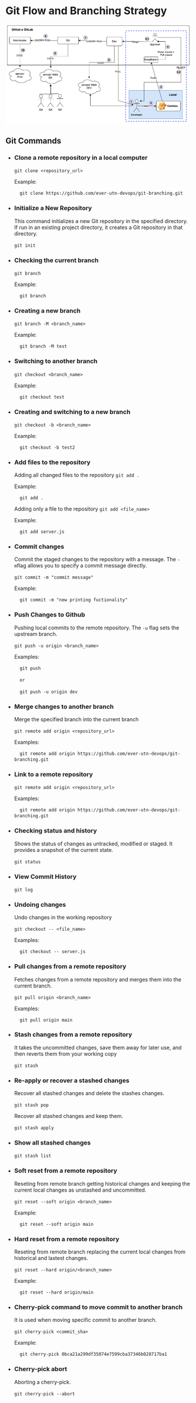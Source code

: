 # Git Flow and Branching Strategy

![alt text](img/Gitflow.png)

## Git Commands
* ### Clone a remote repository in a local computer
    ``git clone <repository_url>``

    Example:

        git clone https://github.com/ever-utn-devops/git-branching.git

* ### Initialize a New Repository
    This command initializes a new Git repository in the specified directory. If run in an existing project directory, it creates a Git repository in that directory.
    
    ``git init``

* ### Checking the current branch
    ``git branch``

    Example:

        git branch

* ### Creating a new branch
    ``git branch -M <branch_name>``

    Example:

        git branch -M test

* ### Switching to another branch
    ``git checkout <branch_name>``

    Example:

        git checkout test

* ### Creating and switching to a new branch
    ``git checkout -b <branch_name>``

    Example:

        git checkout -b test2

* ### Add files to the repository
    Adding all changed files to the repository
    ``git add .``

    Example:
        
        git add .
    
    Adding only a file to the repository
    ``git add <file_name>``

    Example:
        
        git add server.js

* ### Commit changes
    Commit the staged changes to the repository with a message. The ``-m``flag allows you to specify a commit message directly.

    ``git commit -m "commit message" ``

    Example:
        
        git commit -m "new printing fuctionality"

* ### Push Changes to Github
    Pushing local commits to the remote repository. The ``-u`` flag sets the upstream branch.

    ``git push -u origin <branch_name> ``

    Examples:
        
        git push

        or 

        git push -u origin dev

* ### Merge changes to another branch
    Merge the specified branch into the current branch
   
    ``git remote add origin <repository_url> ``

    Examples:
        
        git remote add origin https://github.com/ever-utn-devops/git-branching.git

* ### Link to a remote repository
   
    ``git remote add origin <repository_url> ``

    Examples:
        
        git remote add origin https://github.com/ever-utn-devops/git-branching.git

* ### Checking status and history
    Shows the status of changes as untracked, modified or staged. It provides a snapshot of the current state.
   
    ``git status ``

* ### View Commit History
   
    ``git log ``

* ### Undoing changes
    Undo changes in the working repository
   
    ``git checkout -- <file_name> ``

    Examples:
        
        git checkout -- server.js

* ### Pull changes from a remote repository
    Fetches changes from a remote repository and merges them into the current branch.
 
    ``git pull origin <branch_name> ``

    Examples:
        
        git pull origin main

* ### Stash changes from a remote repository
    It takes the uncommitted changes, save them away for later use, and then reverts them from your working copy
 
    ``git stash ``

* ### Re-apply or recover a stashed changes
    Recover all stashed changes and delete the stashes changes.
 
    ``git stash pop``

    Recover all stashed changes and keep them.
 
    ``git stash apply``

* ### Show all stashed changes
 
    ``git stash list``

* ### Soft reset from a remote repository
    Reseting from remote branch getting historical changes and keeping the current local changes as unstashed and uncommitted.
 
    ``git reset --soft origin <branch_name>``

    Example:
        
        git reset --soft origin main

* ### Hard reset from a remote repository
    Reseting from remote branch replacing the current local changes from historical and lastest changes.
 
    ``git reset --hard origin/<branch_name>``

    Example:
        
        git reset --hard origin/main

* ### Cherry-pick command to move commit to another branch
    It is used when moving specific commit to another branch.
 
    ``git cherry-pick <commit_sha>``

    Example:
        
        git cherry-pick 0bca21a299df35074e7599cba37346b028717ba1

* ### Cherry-pick abort
    Aborting a cherry-pick.
 
    ``git cherry-pick --abort``